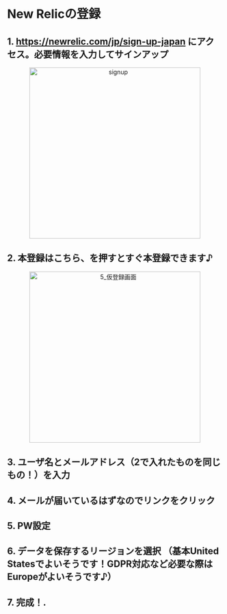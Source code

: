 # New Relicの登録 
## 1. https://newrelic.com/jp/sign-up-japan にアクセス。必要情報を入力してサインアップ
<p align="center">
  <img src="https://user-images.githubusercontent.com/60126571/185385601-b37a2df1-2f34-40a5-84dc-53730d536624.png" alt="signup" width="400px">
</p>

## 2. 本登録はこちら、を押すとすぐ本登録できます♪
<p align="center">
  <img src="https://user-images.githubusercontent.com/60126571/185386178-9daeeea6-3d40-42b2-b38d-40378d656c2b.png" alt="5_仮登録画面" width="400px">
</p>

## 3. ユーザ名とメールアドレス（2で入れたものを同じもの！）を入力

## 4. メールが届いているはずなのでリンクをクリック
## 5. PW設定
## 6. データを保存するリージョンを選択 （基本United Statesでよいそうです！GDPR対応など必要な際はEuropeがよいそうです♪）
## 7. 完成！.
